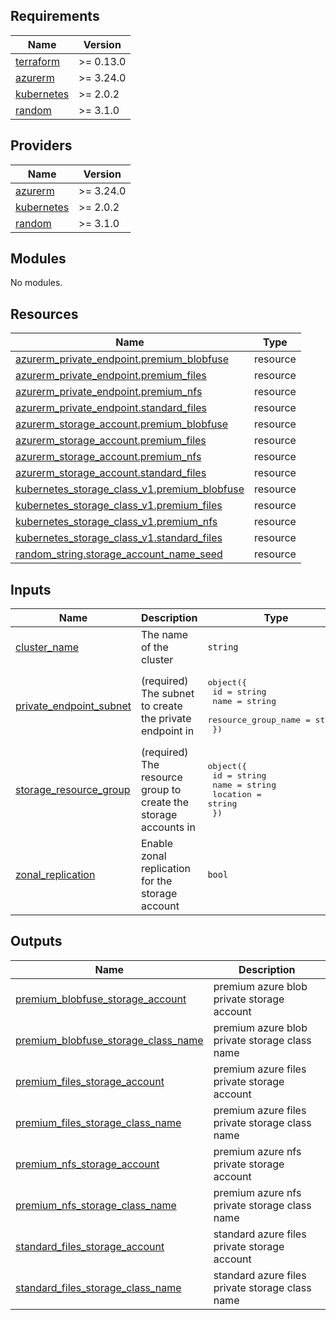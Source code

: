 

<!-- BEGIN_TF_DOCS -->
## Requirements

| Name | Version |
|------|---------|
| <a name="requirement_terraform"></a> [terraform](#requirement\_terraform) | >= 0.13.0 |
| <a name="requirement_azurerm"></a> [azurerm](#requirement\_azurerm) | >= 3.24.0 |
| <a name="requirement_kubernetes"></a> [kubernetes](#requirement\_kubernetes) | >= 2.0.2 |
| <a name="requirement_random"></a> [random](#requirement\_random) | >= 3.1.0 |

## Providers

| Name | Version |
|------|---------|
| <a name="provider_azurerm"></a> [azurerm](#provider\_azurerm) | >= 3.24.0 |
| <a name="provider_kubernetes"></a> [kubernetes](#provider\_kubernetes) | >= 2.0.2 |
| <a name="provider_random"></a> [random](#provider\_random) | >= 3.1.0 |

## Modules

No modules.

## Resources

| Name | Type |
|------|------|
| [azurerm_private_endpoint.premium_blobfuse](https://registry.terraform.io/providers/hashicorp/azurerm/latest/docs/resources/private_endpoint) | resource |
| [azurerm_private_endpoint.premium_files](https://registry.terraform.io/providers/hashicorp/azurerm/latest/docs/resources/private_endpoint) | resource |
| [azurerm_private_endpoint.premium_nfs](https://registry.terraform.io/providers/hashicorp/azurerm/latest/docs/resources/private_endpoint) | resource |
| [azurerm_private_endpoint.standard_files](https://registry.terraform.io/providers/hashicorp/azurerm/latest/docs/resources/private_endpoint) | resource |
| [azurerm_storage_account.premium_blobfuse](https://registry.terraform.io/providers/hashicorp/azurerm/latest/docs/resources/storage_account) | resource |
| [azurerm_storage_account.premium_files](https://registry.terraform.io/providers/hashicorp/azurerm/latest/docs/resources/storage_account) | resource |
| [azurerm_storage_account.premium_nfs](https://registry.terraform.io/providers/hashicorp/azurerm/latest/docs/resources/storage_account) | resource |
| [azurerm_storage_account.standard_files](https://registry.terraform.io/providers/hashicorp/azurerm/latest/docs/resources/storage_account) | resource |
| [kubernetes_storage_class_v1.premium_blobfuse](https://registry.terraform.io/providers/hashicorp/kubernetes/latest/docs/resources/storage_class_v1) | resource |
| [kubernetes_storage_class_v1.premium_files](https://registry.terraform.io/providers/hashicorp/kubernetes/latest/docs/resources/storage_class_v1) | resource |
| [kubernetes_storage_class_v1.premium_nfs](https://registry.terraform.io/providers/hashicorp/kubernetes/latest/docs/resources/storage_class_v1) | resource |
| [kubernetes_storage_class_v1.standard_files](https://registry.terraform.io/providers/hashicorp/kubernetes/latest/docs/resources/storage_class_v1) | resource |
| [random_string.storage_account_name_seed](https://registry.terraform.io/providers/hashicorp/random/latest/docs/resources/string) | resource |

## Inputs

| Name | Description | Type | Default | Required |
|------|-------------|------|---------|:--------:|
| <a name="input_cluster_name"></a> [cluster\_name](#input\_cluster\_name) | The name of the cluster | `string` | n/a | yes |
| <a name="input_private_endpoint_subnet"></a> [private\_endpoint\_subnet](#input\_private\_endpoint\_subnet) | (required) The subnet to create the private endpoint in | <pre>object({<br>    id                  = string<br>    name                = string<br>    resource_group_name = string<br>  })</pre> | n/a | yes |
| <a name="input_storage_resource_group"></a> [storage\_resource\_group](#input\_storage\_resource\_group) | (required) The resource group to create the storage accounts in | <pre>object({<br>    id       = string<br>    name     = string<br>    location = string<br>  })</pre> | n/a | yes |
| <a name="input_zonal_replication"></a> [zonal\_replication](#input\_zonal\_replication) | Enable zonal replication for the storage account | `bool` | `false` | no |

## Outputs

| Name | Description |
|------|-------------|
| <a name="output_premium_blobfuse_storage_account"></a> [premium\_blobfuse\_storage\_account](#output\_premium\_blobfuse\_storage\_account) | premium azure blob private storage account |
| <a name="output_premium_blobfuse_storage_class_name"></a> [premium\_blobfuse\_storage\_class\_name](#output\_premium\_blobfuse\_storage\_class\_name) | premium azure blob private storage class name |
| <a name="output_premium_files_storage_account"></a> [premium\_files\_storage\_account](#output\_premium\_files\_storage\_account) | premium azure files private storage account |
| <a name="output_premium_files_storage_class_name"></a> [premium\_files\_storage\_class\_name](#output\_premium\_files\_storage\_class\_name) | premium azure files private storage class name |
| <a name="output_premium_nfs_storage_account"></a> [premium\_nfs\_storage\_account](#output\_premium\_nfs\_storage\_account) | premium azure nfs private storage account |
| <a name="output_premium_nfs_storage_class_name"></a> [premium\_nfs\_storage\_class\_name](#output\_premium\_nfs\_storage\_class\_name) | premium azure nfs private storage class name |
| <a name="output_standard_files_storage_account"></a> [standard\_files\_storage\_account](#output\_standard\_files\_storage\_account) | standard azure files private storage account |
| <a name="output_standard_files_storage_class_name"></a> [standard\_files\_storage\_class\_name](#output\_standard\_files\_storage\_class\_name) | standard azure files private storage class name |
<!-- END_TF_DOCS -->
